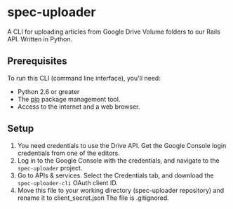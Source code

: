 # spec-uploader
A CLI for uploading articles from Google Drive Volume folders to our Rails API. Written in Python.

## Prerequisites
To run this CLI (command line interface), you'll need:
- Python 2.6 or greater
- The [pip](https://pypi.python.org/pypi/pip) package management tool.
- Access to the internet and a web browser.

## Setup
1. You need credentials to use the Drive API. Get the Google Console login credentials from one of the editors.
2. Log in to the Google Console with the credentials, and navigate to the `spec-uploader` project.
3. Go to APIs & services. Select the Credentials tab, and download the `spec-uploader-cli` OAuth client ID.
4. Move this file to your working directory (spec-uploader repository) and rename it to client_secret.json The file is .gitignored.

